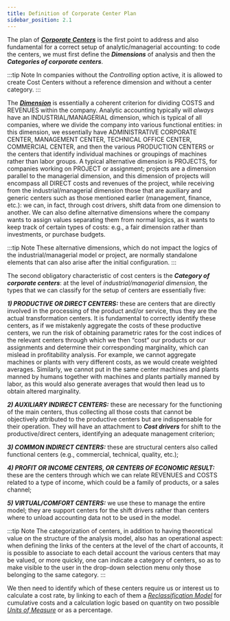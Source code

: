 ```yaml
---
title: Definition of Corporate Center Plan 
sidebar_position: 2.1
---
```


The plan of [***Corporate Centers***](/docs/controlling/controlling-parametrization/controlling-specific-settings/cost-centers) is the first point to address and also fundamental for a correct setup of analytic/managerial accounting: to code the centers, we must first define the ***Dimensions*** of analysis and then the ***Categories of corporate centers***.

:::tip Note
In companies without the *Controlling* option active, it is allowed to create Cost Centers without a reference dimension and without a center category.
:::

The [***Dimension***](/docs/controlling/controlling-parametrization/controlling-specific-settings/dimension) is essentially a coherent criterion for dividing COSTS and REVENUES within the company. Analytic accounting typically will *always* have an INDUSTRIAL/MANAGERIAL dimension, which is typical of all companies, where we divide the company into various functional entities: in this dimension, we essentially have ADMINISTRATIVE CORPORATE CENTER, MANAGEMENT CENTER, TECHNICAL OFFICE CENTER, COMMERCIAL CENTER, and then the various PRODUCTION CENTERS or the centers that identify individual machines or groupings of machines rather than labor groups. 
A typical alternative dimension is PROJECTS, for companies working on PROJECT or assignment; projects are a dimension parallel to the managerial dimension, and this dimension of projects will encompass all DIRECT costs and revenues of the project, while receiving from the industrial/managerial dimension those that are auxiliary and generic centers such as those mentioned earlier (management, finance, etc.): we can, in fact, through cost drivers, shift data from one dimension to another. 
We can also define alternative dimensions where the company wants to assign values separating them from normal logics, as it wants to keep track of certain types of costs: e.g., a fair dimension rather than investments, or purchase budgets.

:::tip Note
These alternative dimensions, which do not impact the logics of the industrial/managerial model or project, are normally standalone elements that can also arise after the initial configuration.
:::


The second obligatory characteristic of cost centers is the ***Category of corporate centers***: at the level of *industrial/managerial dimension*, the types that we can classify for the setup of centers are essentially five:

***1) PRODUCTIVE OR DIRECT CENTERS:*** these are centers that are directly involved in the processing of the product and/or service, thus they are the actual transformation centers. It is fundamental to correctly identify these centers, as if we mistakenly aggregate the costs of these productive centers, we run the risk of obtaining parametric rates for the cost indices of the relevant centers through which we then “cost” our products or our assignments and determine their corresponding marginality, which can mislead in profitability analysis. For example, we cannot aggregate machines or plants with very different costs, as we would create weighted averages. Similarly, we cannot put in the same center machines and plants manned by humans together with machines and plants partially manned by labor, as this would also generate averages that would then lead us to obtain altered marginality.

***2) AUXILIARY INDIRECT CENTERS:*** these are necessary for the functioning of the main centers, thus collecting all those costs that cannot be objectively attributed to the productive centers but are indispensable for their operation. They will have an attachment to ***Cost drivers*** for shift to the productive/direct centers, identifying an adequate management criterion;

***3) COMMON INDIRECT CENTERS:*** these are structural centers also called functional centers (e.g., commercial, technical, quality, etc.);

***4) PROFIT OR INCOME CENTERS, OR CENTERS OF ECONOMIC RESULT:*** these are the centers through which we can relate REVENUES and COSTS related to a type of income, which could be a family of products, or a sales channel;

***5) VIRTUAL/COMFORT CENTERS:*** we use these to manage the entire model; they are support centers for the shift drivers rather than centers where to unload accounting data not to be used in the model.

:::tip Note
The categorization of centers, in addition to having theoretical value on the structure of the analysis model, also has an operational aspect: when defining the links of the centers at the level of the chart of accounts, it is possible to associate to each detail account the various centers that may be valued, or more quickly, one can indicate a category of centers, so as to make visible to the user in the drop-down selection menu only those belonging to the same category. 
:::

We then need to identify which of these centers require us or interest us to calculate a cost rate, by linking to each of them a [*Reclassification Model*](/docs/controlling/reclassifications/create-reclassification-model) for cumulative costs and a calculation logic based on quantity on two possible [*Units of Measure*](/docs/controlling/controlling-parametrization/controlling-specific-settings/measure-units) or as a percentage.